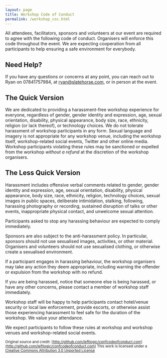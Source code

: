 ```yaml
---
layout: page
title: Workshop Code of Conduct
permalink: /workshop_coc.html
---
```

All attendees, facilitators, sponsors and volunteers at our event are required to agree with the following code of conduct. Organisers will enforce this code throughout the event. We are expecting cooperation from all participants to help ensuring a safe environment for everybody.

## Need Help?

If you have any questions or concerns at any point, you can reach out to Ryan on 07841757984, at ryan@slatehorse.com, or in person at the event. 

## The Quick Version

We are dedicated to providing a harassment-free workshop experience for everyone, regardless of gender, gender identity and expression, age, sexual orientation, disability, physical appearance, body size, race, ethnicity, religion (or lack thereof), or technology choices. We do not tolerate harassment of workshop participants in any form. Sexual language and imagery is not appropriate for any workshop venue, including the workshop itself, workshop-related social events, Twitter and other online media. Workshop participants violating these rules may be sanctioned or expelled from the workshop _without a refund_ at the discretion of the workshop organisers.

## The Less Quick Version

Harassment includes offensive verbal comments related to gender, gender identity and expression, age, sexual orientation, disability, physical appearance, body size, race, ethnicity, religion, technology choices, sexual images in public spaces, deliberate intimidation, stalking, following, harassing photography or recording, sustained disruption of talks or other events, inappropriate physical contact, and unwelcome sexual attention.

Participants asked to stop any harassing behaviour are expected to comply immediately.

Sponsors are also subject to the anti-harassment policy. In particular, sponsors should not use sexualised images, activities, or other material. Organisers and volunteers should not use sexualised clothing, or otherwise create a sexualised environment.

If a participant engages in harassing behaviour, the workshop organisers may take any action they deem appropriate, including warning the offender or expulsion from the workshop with no refund.

If you are being harassed, notice that someone else is being harassed, or have any other concerns, please contact a member of workshop staff immediately.

Workshop staff will be happy to help participants contact hotel/venue security or local law enforcement, provide escorts, or otherwise assist those experiencing harassment to feel safe for the duration of the workshop. We value your attendance.

We expect participants to follow these rules at workshop and workshop venues and workshop-related social events.

<small>Original source and credit: [http://github.com/leftlogic/confcodeofconduct.com](http://github.com/leftlogic/confcodeofconduct.com)
This work is licensed under a [Creative Commons Attribution 3.0 Unported License](http://creativecommons.org/licenses/by/3.0/deed.en_US)</small>